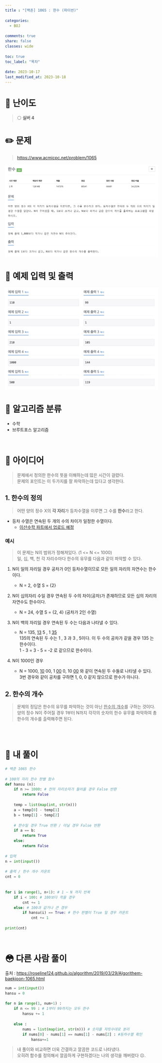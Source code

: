 ```yaml
---
title : "[백준] 1065 : 한수 (파이썬)"

categories:
  - BOJ

comments: true
share: false
classes: wide

toc: true
toc_label: "목차"

date: 2023-10-17
last_modified_at: 2023-10-18
---
```


# 🔎 난이도
> ⚪️ **실버 4**

# ✏️ 문제
> <https://www.acmicpc.net/problem/1065>  

<img src = "/assets/images/Coding_test/Boj/BOJ_1065_1.png" />
<br>

# 🤖 예제 입력 및 출력

<img src = "/assets/images/Coding_test/Boj/BOJ_1065_2.png" />

<br>

# 📑 알고리즘 분류

* 수학
* 브루트포스 알고리즘  

<br>

# 🧐 아이디어

> 문제에서 정의한 한수의 뜻을 이해하는데 많은 시간이 걸렸다.  
문제의 포인트는 이 두가지를 잘 파악하는데 있다고 생각한다.

## 1. 한수의 정의

> 어떤 양의 정수 X의 **각 자리**가 등차수열을 이루면 그 수를 **한수**라고 한다.
* 등차 수열은 연속된 두 개의 수의 차이가 일정한 수열이다.
  * [이산수학 파트에서 업로드 예정](https://wlgudths.github.io/)

### 예시
> 이 문제는 N의 범위가 정해져있다. (1 <= N <= 1000)  
일, 십, 백, 천 각 자리수마다 한수의 유무를 다음과 같이 파악할 수 있다.

1. N이 일의 자리일 경우 공차가 0인 등차수열이므로 모든 일의 자리의 자연수는 한수이다.  
    * N = 2, 수열 S = {2}

2. N이 십의자리 수일 경우 연속된 두 수의 차이(공차)가 존재하므로 모든 십의 자리의 자연수도 한수이다.  
    * N = 24, 수열 S = {2, 4} (공차가 2인 수열)

3. N이 백의 자리일 경우 연속된 두 수는 다음과 나타낼 수 있다.
    * N = 135, <u>13</u> 5 , 1 <u>35</u>  
    135의 연속된 두 수는 1 , 3 과 3 , 5이다. 이 두 수의 공차가 같을 경우 135 는 한수이다.  
    1 - 3 = 3 - 5 = -2 로 같으므로 한수이다.

4. N이 1000인 경우  
    * N = 1000, <u>10</u> 00, 1 <u>00</u> 0, 10 <u>00</u> 와 같이 연속된 두 수들로 나타낼 수 있다.  
    3번 경우와 같이 공차를 구하면 1, 0, 0 같지 않으므로 한수가 아니다.


## 2. **한수**의 **개수**  
> 문제의 정답은 한수의 유무를 파악하는 것이 아닌 <u>한수의 개수</u>를 구하는 것이다.  
양의 정수 N이 주어질 경우 1부터 N까지 각각의 숫자의 한수 유무를 파악하여 총 한수의 개수를 출력해주면 된다.

<br>
<br>

# 📝 내 풀이
``` python
# 백준 1065 한수

# 100의 자리 한수 판별 함수
def hansu (n):
    if n >= 1000: # 천의 자리숫자가 들어올 경우 False 반환
        return False
    
    temp = list(map(int, str(n)))
    a = temp[0] - temp[1]
    b = temp[1] - temp[2]
    
    # 한수일 경우 True 반환 / 아닐 경우 False 반환
    if a == b:
        return True
    else:
        return False

# 입력
n = int(input())

# 출력 / 한수 개수 카운트
cnt = 0


for i in range(1, n+1): # 1 ~ N 까지 반복
    if i < 100: # 100보다 작을 경우
        cnt += 1
    else: # 100과 같거나 큰 경우
        if hansu(i) == True: # 한수 판별이 True 일 경우 카운트
            cnt += 1

print(cnt)
```
<br>

# 😳 다른 사람 풀이

출처 : <https://roseline124.github.io/algorithm/2019/03/29/Algorithem-baekjoon-1065.html>
```python
num = int(input())
hansu = 0

for n in range(1, num+1) :
    if n <= 99 : # 1부터 99까지는 모두 한수
        hansu += 1 
    
    else :     
        nums = list(map(int, str(n))) # 숫자를 자릿수대로 분리 
        if nums[0] - nums[1] == nums[1] - nums[2] : #등차수열 확인
            hansu+=1
```

> 내 풀이와 비교하면 더욱 간결하고 깔끔한 코드로 나타냈다.  
오히려 함수를 정의해서 깔끔하게 구현하겠다는 나의 생각을 깨버렸다 ☹️.